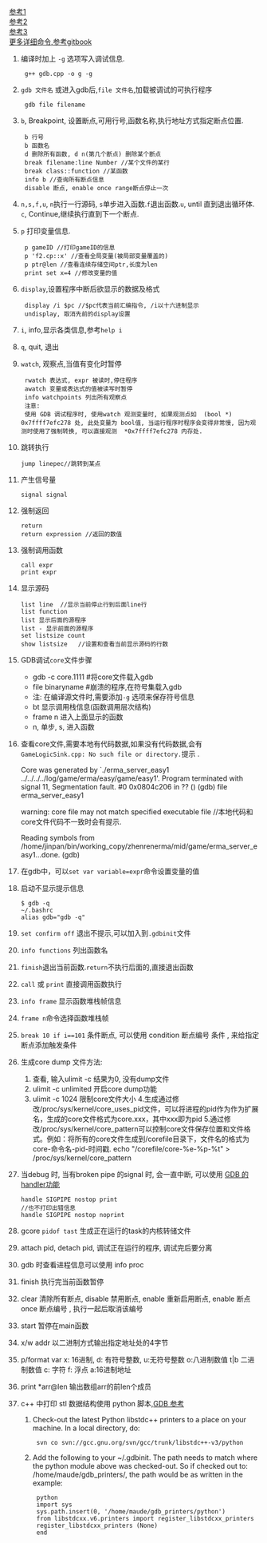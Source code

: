 [参考1](http://www.cnblogs.com/ggjucheng/archive/2011/12/14/2288004.html#_Toc311658074)  
[参考2](http://blog.csdn.net/haoel/article/details/2879)  
[参考3](http://www.programlife.net/gdb-manual.html)  
[更多详细命令,参考gitbook](https://wizardforcel.gitbooks.io/100-gdb-tips/content/add-copy-inferiors.html)

1. 编译时加上 `-g` 选项写入调试信息.

		g++ gdb.cpp -o g -g

2. `gdb 文件名` 或进入gdb后,`file 文件名`,加载被调试的可执行程序

		gdb file filename


3. `b`, Breakpoint, 设置断点,可用行号,函数名称,执行地址方式指定断点位置.

		b 行号
 		b 函数名
		d 删除所有函数, d n(第几个断点) 删除某个断点
		break filename:line Number //某个文件的某行
		break class::function //某函数
		info b //查询所有断点信息
		disable 断点, enable once range断点停止一次

4. `n,s,f,u`, `n`执行一行源码, `s`单步进入函数.`f`退出函数.`u`, until 直到退出循环体. `c`, Continue,继续执行直到下一个断点.
5. `p` 打印变量信息.

		p gameID //打印gameID的信息
		p 'f2.cp::x' //查看全局变量(被局部变量覆盖的)
		p ptr@len //查看连续存储空间ptr,长度为len
		print set x=4 //修改变量的值

6. `display`,设置程序中断后欲显示的数据及格式

		display /i $pc //$pc代表当前汇编指令, /i以十六进制显示
		undisplay, 取消先前的display设置

7. `i`, info,显示各类信息,参考`help i`
8. `q`, quit, 退出 
9. `watch`, 观察点,当值有变化时暂停

		rwatch 表达式, expr 被读时,停住程序
		awatch 变量或表达式的值被读写时暂停
		info watchpoints 列出所有观察点
        注意:
        使用 GDB 调试程序时, 使用watch 观测变量时, 如果观测点如  (bool *) 0x7ffff7efc278 处, 此处变量为 bool值, 当运行程序时程序会变得非常慢, 因为观测时使用了强制转换, 可以直接观测  *0x7ffff7efc278 内存处.

10. 跳转执行

		jump linepec//跳转到某点
11. 产生信号量
		
		signal signal

12. 强制返回

		return 
		return expression //返回的数值

13. 强制调用函数

		call expr
		print expr

14. 显示源码

		list line  //显示当前停止行到后面line行
		list function
		list 显示后面的源程序
		list - 显示前面的源程序
		set listsize count
		show listsize   //设置和查看当前显示源码的行数

15. GDB调试`core`文件步骤
	- gdb -c core.1111 #将core文件载入gdb
	- file binaryname  #崩溃的程序,在符号集载入gdb
	- 注: 在编译源文件时,需要添加`-g` 选项来保存符号信息
	- bt 显示调用栈信息(函数调用层次结构)
	- frame n 进入上面显示的函数
	- n, 单步, s, 进入函数

16.  查看core文件,需要本地有代码数据,如果没有代码数据,会有`GameLogicSink.cpp: No such file or directory.`提示 .

		
		Core was generated by `./erma_server_easy1 ../../../../log/game/erma/easy/game/easy1'.
		Program terminated with signal 11, Segmentation fault.
		#0  0x0804c206 in ?? ()
		(gdb) file erma_server_easy1
 
		warning: core file may not match specified executable file //本地代码和core文件代码不一致时会有提示.

		Reading symbols from /home/jinpan/bin/working_copy/zhenrenerma/mid/game/erma_server_easy1...done.
		(gdb) 
	
17. 在gdb中，可以`set var variable=expr`命令设置变量的值
18. 启动不显示提示信息

		$ gdb -q
		~/.bashrc
		alias gdb="gdb -q"
19. `set confirm off` 退出不提示,可以加入到`.gdbinit`文件
20. `info functions` 列出函数名
21. `finish`退出当前函数.`return`不执行后面的,直接退出函数
22. `call` 或 `print` 直接调用函数执行
23. `info frame` 显示函数堆栈帧信息
24. `frame n`命令选择函数堆栈帧
25. `break 10 if i==101` 条件断点, 可以使用 condition 断点编号 条件 , 来给指定断点添加触发条件
26. 生成core dump 文件方法:
    1. 查看, 输入ulimit -c 结果为0, 没有dump文件
    2. ulimit -c unlimited 开启core dump功能
    3. ulimit -c 1024 限制core文件大小
    4.生成通过修改/proc/sys/kernel/core_uses_pid文件，可以将进程的pid作为作为扩展名，生成的core文件格式为core.xxx，其中xxx即为pid
    5.通过修改/proc/sys/kernel/core_pattern可以控制core文件保存位置和文件格式。例如：将所有的core文件生成到/corefile目录下，文件名的格式为core-命令名-pid-时间戳. echo "/corefile/core-%e-%p-%t" > /proc/sys/kernel/core_pattern
    
27. 当debug 时, 当有broken pipe 的signal 时, 会一直中断, 可以使用  [GDB 的handler功能](http://blog.csdn.net/tanqiuwei/article/details/39521611)
        
        handle SIGPIPE nostop print
        //也不打印出错信息
        handle SIGPIPE nostop noprint
        
28. gcore `pidof tast` 生成正在运行的task的内核转储文件
29. attach pid, detach pid, 调试正在运行的程序, 调试完后要分离
30. gdb 时查看进程信息可以使用 info proc
31. finish 执行完当前函数暂停
32. clear 清除所有断点, disable 禁用断点, enable 重新启用断点, enable 断点 once 断点编号 , 执行一起后取消该编号
33. start 暂停在main函数
34. x/w addr 以二进制方式输出指定地址处的4字节
35. p/format var x: 16进制, d: 有符号整数, u:无符号整数 o:八进制数值 t|b 二进制数值  c: 字符 f: 浮点 a:16进制地址
36. print *arr@len 输出数组arr的前len个成员
37. c++ 中打印  stl 数据结构使用 python 脚本,[GDB 参考](https://sourceware.org/gdb/wiki/STLSupport)
	
	1. Check-out the latest Python libstdc++ printers to a place on your machine. In a local directory, do:


			svn co svn://gcc.gnu.org/svn/gcc/trunk/libstdc++-v3/python

	2. Add the following to your ~/.gdbinit. The path needs to match where the python module above was checked-out. So if checked out to: /home/maude/gdb_printers/, the path would be as written in the example:
	
			python
			import sys
			sys.path.insert(0, '/home/maude/gdb_printers/python')
			from libstdcxx.v6.printers import register_libstdcxx_printers
			register_libstdcxx_printers (None)
			end